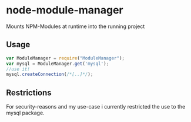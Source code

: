 # node-module-manager
Mounts NPM-Modules at runtime into the running project

## Usage

```javascript
var ModuleManager = require("ModuleManager");
var mysql = ModuleManager.get('mysql');
//use it!
mysql.createConnection(/*[..]*/);
```

## Restrictions
For security-reasons and my use-case i currently restricted the use to the mysql package.
